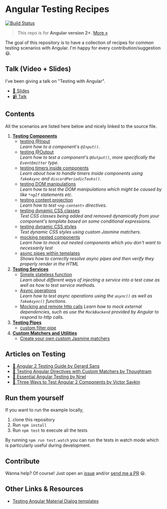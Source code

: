# Angular Testing Recipes

[![Build Status](https://travis-ci.org/juristr/angular-testing-recipes.svg?branch=master)](https://travis-ci.org/juristr/angular-testing-recipes)

> This repo is for **Angular version 2+**. [More &raquo;](https://juristr.com/blog/2016/12/let-me-explain-angular-release-cycles/)

The goal of this repository is to have a collection of recipes for common testing scenarios with Angular. I'm happy for every contribution/suggestion :smiley:.

## Talk (Video + Slides)

I've been giving a talk on "Testing with Angular".

* [:notebook: Slides](https://docs.google.com/presentation/d/1gJCBr_M5dCcCX9WUM52ZUAKVlPj6hQv3MYXKlgFMpSA/edit?usp=sharing)
* [:video_camera: Talk](https://www.youtube.com/watch?v=Uw_XomCJaGQ)

## Contents

All the scenarios are listed here below and nicely linked to the source file.

1.  [**Testing Components**](./src/app/components)
    * [testing @Input](./src/app/components/input.component.spec.ts)  
      _Learn how to a component's `@Input()`._
    * [testing @Output](./src/app/components/output.component.spec.ts)  
      _Learn how to test a component's `@Output()`, more specifically the `EventEmitter` type._
    * [testing timers inside components](./src/app/components/counter.component.spec.ts)  
      _Learn about how to handle timers inside components using `fakeAsync` and `discardPeriodicTasks()`._
    * [testing DOM manipulations](./src/app/components/domtesting.component.spec.ts)  
      _Learn how to test the DOM manipulations which might be caused by like `*ngIf` statements etc._
    * [testing content projection](./src/app/components/content-projection.component.spec.ts)  
      _Learn how to test `<ng-content>` directives._
    * [testing dynamic CSS classes](./src/app/components/dynamic-css-classes.component.spec.ts)  
      _Test CSS classes being added and removed dynamically from your component's template based on some conditional expressions._
    * [testing dynamic CSS styles](./src/app/components/dynamic-styles.component.spec.ts)  
      _Test dynamic CSS styles using custom Jasmine matchers._
    * [mocking nested components](./src/app/components/nested.component.spec.ts)  
      _Learn how to mock out nested components which you don't want to necessarily test_
    * [async pipes within templates](./src/app/components/async-stream.component.spec.ts)  
      _Shows how to correctly resolve async pipes and then verify they properly render in the HTML_
1.  [**Testing Services**](./src/app/services)
    * [Simple stateless function](./src/app/services/greeting.service.spec.ts)  
      _Learn about different ways of injecting a service into a test case as well as how to test service methods._
    * [Async operations](./src/app/services/async.service.spec.ts)  
      _Learn how to test async operations using the `async()` as well as `fakeAsync()` functions._
    * [Mocking and remote http calls](./src/app/services/remote.service.spec.ts)
      _Learn how to mock external dependencies, such as use the `MockBackend` provided by Angular to respond to http calls._
1.  [**Testing Pipes**](./src/app/pipes)
    * [custom filter pipe](./src/app/pipes/filter.pipe.spec.ts)
1.  [**Custom Matchers and Utilities**](./src/app/utils)
    * [Create your own custom Jasmine matchers](./src/app/utils/custom-matchers.ts)

## Articles on Testing

* [:notebook: Angular 2 Testing Guide by Gerard Sans](https://medium.com/google-developer-experts/angular-2-testing-guide-a485b6cb1ef0)
* [:notebook: Testing Angular Directives with Custom Matchers by Thoughtram](https://blog.thoughtram.io/angular/2016/12/27/angular-2-advance-testing-with-custom-matchers.html)
* [:notebook: Essential Angular Testing by Nrwl](https://blog.nrwl.io/essential-angular-testing-192315f8be9b#.undqs5icx)
* [:notebook: Three Ways to Test Angular 2 Components by Victor Savkin](https://vsavkin.com/three-ways-to-test-angular-2-components-dcea8e90bd8d#.hif9f24b5)

## Run them yourself

If you want to run the example locally,

1.  clone this repository
1.  Run `npm install`
1.  Run `npm test` to execute all the tests

By running `npm run test.watch` you can run the tests in watch mode which is particularly useful during development.

## Contribute

Wanna help? Of course! Just open an [issue](https://github.com/juristr/angular-testing-recipes/issues) and/or [send me a PR](https://github.com/juristr/angular-testing-recipes/pulls) :smiley:.

## Other Links & Resources

* [Testing Angular Material Dialog templates](http://angular-tips.com/blog/2018/02/testing-angular-material-dialog-templates/)
